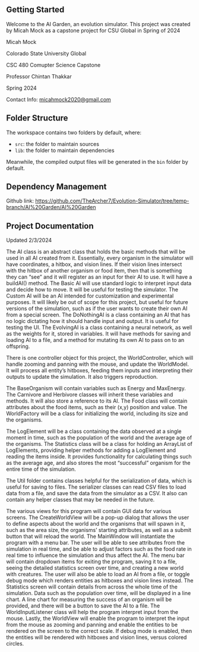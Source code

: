 ## Getting Started

Welcome to the AI Garden, an evolution simulator.
This project was created by Micah Mock as a capstone project for CSU Global in Spring of 2024

Micah Mock

Colorado State University Global

CSC 480 Comupter Science Capstone

Professor Chintan Thakkar

Spring 2024

Contact Info:
micahmock2020@gmail.com


## Folder Structure

The workspace contains two folders by default, where:

- `src`: the folder to maintain sources
- `lib`: the folder to maintain dependencies

Meanwhile, the compiled output files will be generated in the `bin` folder by default.

## Dependency Management

Github link: https://github.com/TheArcher7/Evolution-Simulator/tree/temp-branch/AI%20Garden/AI%20Garden

## Project Documentation

Updated 2/3/2024

The AI class is an abstract class that holds the basic methods that will be used in all AI created from it. Essentially, every organism in the simulator will have coordinates, a hitbox, and vision lines. If their vision lines intersect with the hitbox of another organism or food item, then that is something they can “see” and it will register as an input for their AI to use. It will have a buildAI() method.
The Basic AI will use standard logic to interpret input data and decide how to move. It will be useful for testing the simulator.
The Custom AI will be an AI intended for customization and experimental purposes. It will likely be out of scope for this project, but useful for future versions of the simulation, such as if the user wants to create their own AI from a special screen.
The DoNothingAI is a class containing an AI that has no logic dictating how it should handle input and output. It is useful for testing the UI.
The EvolvingAI is a class containing a neural network, as well as the weights for it, stored in variables. It will have methods for saving and loading AI to a file, and a method for mutating its own AI to pass on to an offspring. 

There is one controller object for this project, the WorldController, which will handle zooming and panning with the mouse, and update the WorldModel. It will process all entity’s hitboxes, feeding them inputs and interpreting their outputs to update the simulation. It also triggers reproduction.

The BaseOrganism will contain variables such as Energy and MaxEnergy. The Carnivore and Herbivore classes will inherit these variables and methods. It will also store a reference to its AI.
The Food class will contain attributes about the food items, such as their (x,y) position and value.
The WorldFactory will be a class for initializing the world, including its size and the organisms.

The LogElement will be a class containing the data observed at a single moment in time, such as the population of the world and the average age of the organisms.
The Statistics class will be a class for holding an ArrayList of LogElements, providing helper methods for adding a LogElement and reading the items inside. It provides functionality for calculating things such as the average age, and also stores the most “successful” organism for the entire time of the simulation.

The Util folder contains classes helpful for the serialization of data, which is useful for saving to files. The serializer classes can read CSV files to load data from a file, and save the data from the simulator as a CSV. It also can contain any helper classes that may be needed in the future.

The various views for this program will contain GUI data for various screens. The CreateWorldView will be a pop-up dialog that allows the user to define aspects about the world and the organisms that will spawn in it, such as the area size, the organisms’ starting attributes, as well as a submit button that will reload the world.
The MainWindow will instantiate the program with a menu bar. The user will be able to see attributes from the simulation in real time, and be able to adjust factors such as the food rate in real time to influence the simulation and thus affect the AI. The menu bar will contain dropdown items for exiting the program, saving it to a file, seeing the detailed statistics screen over time, and creating a new world with creatures. The user will also be able to load an AI from a file, or toggle debug mode which renders entities as hitboxes and vision lines instead.
The Statistics screen will contain details from across the whole time of the simulation. Data such as the population over time, will be displayed in a line chart. A line chart for measuring the success of an organism will be provided, and there will be a button to save the AI to a file.
The WorldInputListener class will help the program interpret input from the mouse.
Lastly, the WorldView will enable the program to interpret the input from the mouse as zooming and panning and enable the entities to be rendered on the screen to the correct scale. If debug mode is enabled, then the entities will be rendered with hitboxes and vision lines, versus colored circles.

